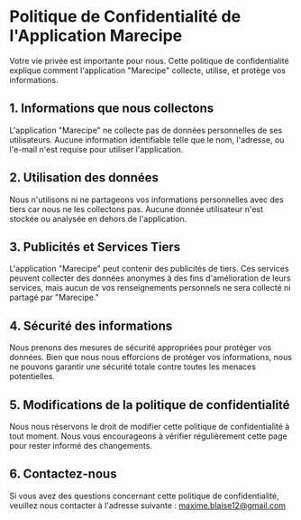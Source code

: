 # Politique de Confidentialité de l'Application Marecipe

Votre vie privée est importante pour nous. Cette politique de confidentialité explique comment l'application "Marecipe" collecte, utilise, et protège vos informations.

## 1. Informations que nous collectons
L'application "Marecipe" ne collecte pas de données personnelles de ses utilisateurs. Aucune information identifiable telle que le nom, l'adresse, ou l'e-mail n'est requise pour utiliser l'application.

## 2. Utilisation des données
Nous n'utilisons ni ne partageons vos informations personnelles avec des tiers car nous ne les collectons pas. Aucune donnée utilisateur n'est stockée ou analysée en dehors de l'application.

## 3. Publicités et Services Tiers
L'application "Marecipe" peut contenir des publicités de tiers. Ces services peuvent collecter des données anonymes à des fins d'amélioration de leurs services, mais aucun de vos renseignements personnels ne sera collecté ni partagé par "Marecipe."

## 4. Sécurité des informations
Nous prenons des mesures de sécurité appropriées pour protéger vos données. Bien que nous nous efforcions de protéger vos informations, nous ne pouvons garantir une sécurité totale contre toutes les menaces potentielles.

## 5. Modifications de la politique de confidentialité
Nous nous réservons le droit de modifier cette politique de confidentialité à tout moment. Nous vous encourageons à vérifier régulièrement cette page pour rester informé des changements.

## 6. Contactez-nous
Si vous avez des questions concernant cette politique de confidentialité, veuillez nous contacter à l'adresse suivante : maxime.blaise12@gmail.com
